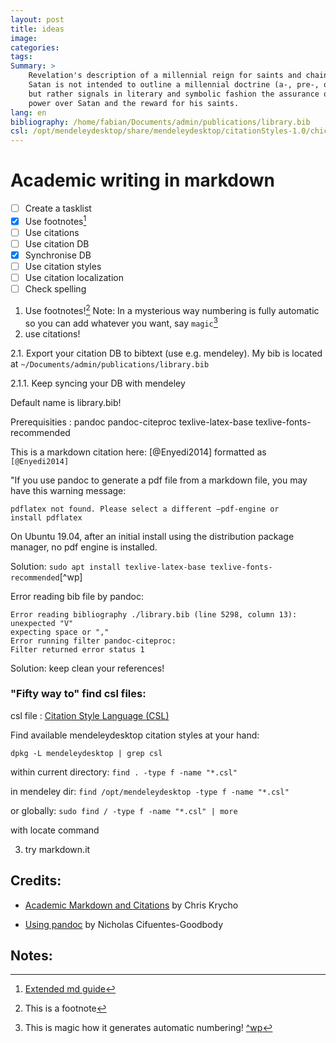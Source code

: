 ```yaml
---
layout: post
title: ideas 
image: 
categories: 
tags: 
Summary: >
    Revelation's description of a millennial reign for saints and chaining of
    Satan is not intended to outline a millennial doctrine (a-, pre-, or post-),
    but rather signals in literary and symbolic fashion the assurance of God's
    power over Satan and the reward for his saints.
lang: en
bibliography: /home/fabian/Documents/admin/publications/library.bib
csl: /opt/mendeleydesktop/share/mendeleydesktop/citationStyles-1.0/chicago-author-date.csl 
---
```


# Academic writing in markdown


- [ ] Create a tasklist
- [x] Use footnotes[^0]
- [ ] Use citations
- [ ] Use citation DB
- [x] Synchronise DB
- [ ] Use citation styles
- [ ] Use citation localization
- [ ] Check spelling

1. Use footnotes![^1]
Note: In a mysterious way numbering is fully automatic so you can add whatever you want, say `magic`[^magic]
2. use citations!

2.1. Export your citation DB to bibtext (use e.g. mendeley). My bib is located at `~/Documents/admin/publications/library.bib` 

2.1.1. Keep syncing your DB with mendeley
<!--- ![mendeley options](/img/20-03-05-academic/mendeley-opts.png)--->

Default name is library.bib!

Prerequisities
: pandoc pandoc-citeproc texlive-latex-base texlive-fonts-recommended

This is a markdown citation here: [@Enyedi2014] formatted as `[@Enyedi2014]`


"If you use pandoc to generate a pdf file from a markdown file, you may have this warning message:

	
	pdflatex not found. Please select a different –pdf-engine or 	
	install pdflatex

On Ubuntu 19.04, after an initial install using the distribution package manager, no pdf engine is installed.

Solution: `sudo apt install texlive-latex-base texlive-fonts-recommended`[^wp]

Error reading bib file by pandoc:

	Error reading bibliography ./library.bib (line 5298, column 13):
	unexpected "V"
	expecting space or ","
	Error running filter pandoc-citeproc:
	Filter returned error status 1

Solution: keep clean your references!



### "Fifty way to" find csl files:

csl file
: [Citation Style Language (CSL)](http://citationstyles.org/)

Find available mendeleydesktop citation styles at your hand:

`dpkg -L mendeleydesktop | grep csl`

within current directory: `find . -type f -name "*.csl"`

in mendeley dir: `find /opt/mendeleydesktop -type f -name "*.csl"`

or globally: `sudo find / -type f -name "*.csl" | more`



with locate command


3. try markdown.it

## Credits:

- [Academic Markdown and Citations](https://v4.chriskrycho.com/2015/academic-markdown-and-citations.html) by Chris Krycho 

- [Using pandoc](https://youtu.be/N31E_NZYQQY) by Nicholas Cifuentes-Goodbody

## Notes:

[^1]:This is a footnote
[^0]: [Extended md guide](https://www.markdownguide.org/extended-syntax/#footnotes)
[^magic]: This is magic how it generates automatic numbering!
[^wp](https://comeandtechit.wordpress.com/2019/07/25/pdflatex-not-found-please-select-a-different-pdf-engine-or-install-pdflatex/)